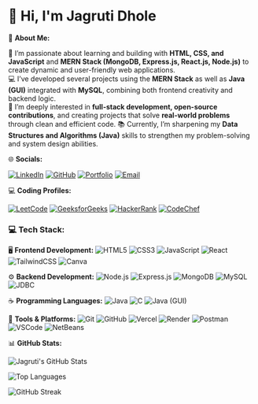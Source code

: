 # 👋 Hi, I'm Jagruti Dhole


💫 **About Me:**


🌱 I’m passionate about learning and building with **HTML, CSS, and JavaScript** and **MERN Stack (MongoDB, Express.js, React.js, Node.js)** to create dynamic and user-friendly web applications.  
💻 I’ve developed several projects using the **MERN Stack** as well as **Java (GUI)** integrated with **MySQL**, combining both frontend creativity and backend logic.  
🚀 I’m deeply interested in **full-stack development, open-source contributions**, and creating projects that solve **real-world problems** through clean and efficient code. 
📚 Currently, I’m sharpening my **Data Structures and Algorithms (Java)** skills to strengthen my problem-solving and system design abilities.


🌐 **Socials:**


[![LinkedIn](https://img.shields.io/badge/LinkedIn-blue?style=for-the-badge&logo=linkedin)](https://www.linkedin.com/in/jagruti-dhole-667159299/?utm_source=share&utm_campaign=share_via&utm_content=profile&utm_medium=android_app)
[![GitHub](https://img.shields.io/badge/GitHub-black?style=for-the-badge&logo=github)](https://github.com/jagrutidhole)
[![Portfolio](https://img.shields.io/badge/Portfolio-orange?style=for-the-badge&logo=firefox)](https://my-portfolio-sooty-nine-33.vercel.app/)
[![Email](https://img.shields.io/badge/Email-D14836?style=for-the-badge&logo=gmail&logoColor=white)](mailto:jagrutidhole18@gmail.com)

💻 **Coding Profiles:**

[![LeetCode](https://img.shields.io/badge/LeetCode-FFA116?style=for-the-badge&logo=leetcode&logoColor=black)](https://leetcode.com/Jagruti_Dhole)
[![GeeksforGeeks](https://img.shields.io/badge/GeeksforGeeks-0F9D58?style=for-the-badge&logo=geeksforgeeks&logoColor=white)](https://auth.geeksforgeeks.org/user/jagrutid9d33)
[![HackerRank](https://img.shields.io/badge/HackerRank-2EC866?style=for-the-badge&logo=hackerrank&logoColor=white)](https://www.hackerrank.com/jagrutidhole18)
[![CodeChef](https://img.shields.io/badge/CodeChef-5B4638?style=for-the-badge&logo=codechef&logoColor=white)](https://www.codechef.com/users/jagruti_18)

### 💻 Tech Stack:

🖥️  **Frontend Development:**
![HTML5](https://img.shields.io/badge/HTML5-E34F26?style=for-the-badge&logo=html5&logoColor=white)
![CSS3](https://img.shields.io/badge/CSS3-1572B6?style=for-the-badge&logo=css3&logoColor=white)
![JavaScript](https://img.shields.io/badge/JavaScript-F7DF1E?style=for-the-badge&logo=javascript&logoColor=black)
![React](https://img.shields.io/badge/React-20232A?style=for-the-badge&logo=react&logoColor=61DAFB)
![TailwindCSS](https://img.shields.io/badge/TailwindCSS-38B2AC?style=for-the-badge&logo=tailwind-css&logoColor=white)
![Canva](https://img.shields.io/badge/Canva-00C4CC?style=for-the-badge&logo=canva&logoColor=white)

⚙️  **Backend Development:**
![Node.js](https://img.shields.io/badge/Node.js-43853D?style=for-the-badge&logo=node.js&logoColor=white)
![Express.js](https://img.shields.io/badge/Express.js-404D59?style=for-the-badge)
![MongoDB](https://img.shields.io/badge/MongoDB-4EA94B?style=for-the-badge&logo=mongodb&logoColor=white)
![MySQL](https://img.shields.io/badge/MySQL-005C84?style=for-the-badge&logo=mysql&logoColor=white)
![JDBC](https://img.shields.io/badge/JDBC-007396?style=for-the-badge&logo=java&logoColor=white)

 ☕ **Programming Languages:**
![Java](https://img.shields.io/badge/Java-ED8B00?style=for-the-badge&logo=openjdk&logoColor=white)
![C](https://img.shields.io/badge/C-A8B9CC?style=for-the-badge&logo=c&logoColor=black)
![Java (GUI)](https://img.shields.io/badge/Java%20(GUI)-007396?style=for-the-badge&logo=java&logoColor=white)

🧰 **Tools & Platforms:**
![Git](https://img.shields.io/badge/Git-F05032?style=for-the-badge&logo=git&logoColor=white)
![GitHub](https://img.shields.io/badge/GitHub-181717?style=for-the-badge&logo=github&logoColor=white)
![Vercel](https://img.shields.io/badge/Vercel-000000?style=for-the-badge&logo=vercel&logoColor=white)
![Render](https://img.shields.io/badge/Render-00979D?style=for-the-badge&logo=render&logoColor=white)
![Postman](https://img.shields.io/badge/Postman-FF6C37?style=for-the-badge&logo=postman&logoColor=white)
![VSCode](https://img.shields.io/badge/VS%20Code-0078D4?style=for-the-badge&logo=visual-studio-code&logoColor=white)
![NetBeans](https://img.shields.io/badge/NetBeans-1B6AC6?style=for-the-badge&logo=apache-netbeans-ide&logoColor=white)


📊 **GitHub Stats:**

![Jagruti's GitHub Stats](https://github-readme-stats.vercel.app/api?username=Jagruti-dhole18&show_icons=true&count_private=true&include_all_commits=true&theme=radical)

![Top Languages](https://github-readme-stats.vercel.app/api/top-langs/?username=Jagruti-dhole18&layout=compact&theme=radical)

![GitHub Streak](https://streak-stats.demolab.com/?user=Jagruti-dhole18&theme=radical)

